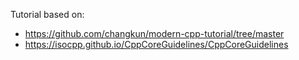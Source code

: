 Tutorial based on:
- https://github.com/changkun/modern-cpp-tutorial/tree/master
- https://isocpp.github.io/CppCoreGuidelines/CppCoreGuidelines
